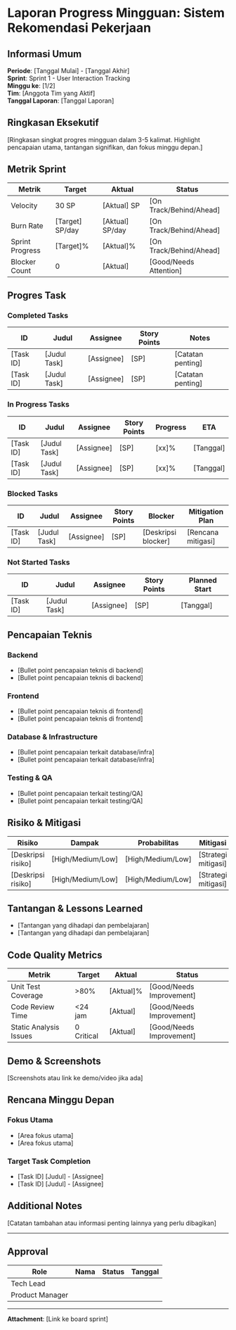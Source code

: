 # Laporan Progress Mingguan: Sistem Rekomendasi Pekerjaan

## Informasi Umum

**Periode**: [Tanggal Mulai] - [Tanggal Akhir]  
**Sprint**: Sprint 1 - User Interaction Tracking  
**Minggu ke**: [1/2]  
**Tim**: [Anggota Tim yang Aktif]  
**Tanggal Laporan**: [Tanggal Laporan]

## Ringkasan Eksekutif

[Ringkasan singkat progres mingguan dalam 3-5 kalimat. Highlight pencapaian utama, tantangan signifikan, dan fokus minggu depan.]

## Metrik Sprint

| Metrik | Target | Aktual | Status |
|--------|--------|--------|--------|
| Velocity | 30 SP | [Aktual] SP | [On Track/Behind/Ahead] |
| Burn Rate | [Target] SP/day | [Aktual] SP/day | [On Track/Behind/Ahead] |
| Sprint Progress | [Target]% | [Aktual]% | [On Track/Behind/Ahead] |
| Blocker Count | 0 | [Aktual] | [Good/Needs Attention] |

## Progres Task 

### Completed Tasks

| ID | Judul | Assignee | Story Points | Notes |
|----|-------|----------|--------------|-------|
| [Task ID] | [Judul Task] | [Assignee] | [SP] | [Catatan penting] |
| [Task ID] | [Judul Task] | [Assignee] | [SP] | [Catatan penting] |

### In Progress Tasks

| ID | Judul | Assignee | Story Points | Progress | ETA |
|----|-------|----------|--------------|----------|-----|
| [Task ID] | [Judul Task] | [Assignee] | [SP] | [xx]% | [Tanggal] |
| [Task ID] | [Judul Task] | [Assignee] | [SP] | [xx]% | [Tanggal] |

### Blocked Tasks

| ID | Judul | Assignee | Story Points | Blocker | Mitigation Plan |
|----|-------|----------|--------------|---------|----------------|
| [Task ID] | [Judul Task] | [Assignee] | [SP] | [Deskripsi blocker] | [Rencana mitigasi] |

### Not Started Tasks

| ID | Judul | Assignee | Story Points | Planned Start |
|----|-------|----------|--------------|---------------|
| [Task ID] | [Judul Task] | [Assignee] | [SP] | [Tanggal] |

## Pencapaian Teknis

### Backend
- [Bullet point pencapaian teknis di backend]
- [Bullet point pencapaian teknis di backend]

### Frontend
- [Bullet point pencapaian teknis di frontend]
- [Bullet point pencapaian teknis di frontend]

### Database & Infrastructure
- [Bullet point pencapaian terkait database/infra]
- [Bullet point pencapaian terkait database/infra]

### Testing & QA
- [Bullet point pencapaian terkait testing/QA]
- [Bullet point pencapaian terkait testing/QA]

## Risiko & Mitigasi

| Risiko | Dampak | Probabilitas | Mitigasi | Status |
|--------|--------|--------------|----------|--------|
| [Deskripsi risiko] | [High/Medium/Low] | [High/Medium/Low] | [Strategi mitigasi] | [Open/Mitigated] |
| [Deskripsi risiko] | [High/Medium/Low] | [High/Medium/Low] | [Strategi mitigasi] | [Open/Mitigated] |

## Tantangan & Lessons Learned

- [Tantangan yang dihadapi dan pembelajaran]
- [Tantangan yang dihadapi dan pembelajaran]

## Code Quality Metrics

| Metrik | Target | Aktual | Status |
|--------|--------|--------|--------|
| Unit Test Coverage | >80% | [Aktual]% | [Good/Needs Improvement] |
| Code Review Time | <24 jam | [Aktual] | [Good/Needs Improvement] |
| Static Analysis Issues | 0 Critical | [Aktual] | [Good/Needs Improvement] |

## Demo & Screenshots

[Screenshots atau link ke demo/video jika ada]

## Rencana Minggu Depan

### Fokus Utama
- [Area fokus utama]
- [Area fokus utama]

### Target Task Completion
- [Task ID] [Judul] - [Assignee]
- [Task ID] [Judul] - [Assignee]

## Additional Notes

[Catatan tambahan atau informasi penting lainnya yang perlu dibagikan]

---

## Approval

| Role | Nama | Status | Tanggal |
|------|------|--------|---------|
| Tech Lead | | | |
| Product Manager | | | |

---

**Attachment**: [Link ke board sprint]